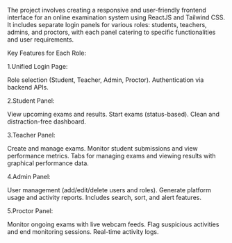 The project involves creating a responsive and user-friendly frontend interface for an online examination system using ReactJS and Tailwind CSS. It includes separate login panels for various roles: students, teachers, admins, and proctors, with each panel catering to specific functionalities and user requirements.

Key Features for Each Role:

1.Unified Login Page:

Role selection (Student, Teacher, Admin, Proctor).
Authentication via backend APIs.

2.Student Panel:

View upcoming exams and results.
Start exams (status-based).
Clean and distraction-free dashboard.

3.Teacher Panel:

Create and manage exams.
Monitor student submissions and view performance metrics.
Tabs for managing exams and viewing results with graphical performance data.

4.Admin Panel:

User management (add/edit/delete users and roles).
Generate platform usage and activity reports.
Includes search, sort, and alert features.

5.Proctor Panel:

Monitor ongoing exams with live webcam feeds.
Flag suspicious activities and end monitoring sessions.
Real-time activity logs.
